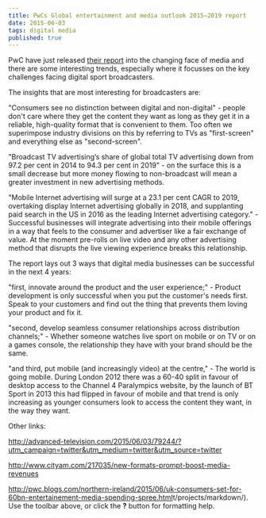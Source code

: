 ```yaml
---
title: PwCs Global entertainment and media outlook 2015–2019 report
date: 2015-06-03
tags: digital media
published: true
---
```

PwC have just released <a href="http://www.pwc.com/gx/en/global-entertainment-media-outlook/">their report</a> into the changing face of media and there are some interesting trends, especially where it focusses on the key challenges facing digital sport broadcasters.

The insights that are most interesting for broadcasters are:

"Consumers see no distinction between digital and non-digital" - people don't care where they get the content they want as long as they get it in a reliable, high-quality format that is convenient to them. Too often we superimpose industry divisions on this by referring to TVs as "first-screen" and everything else as "second-screen".

"Broadcast TV advertising’s share of global total TV advertising down from 97.2 per cent in 2014 to 94.3 per cent in 2019" - on the surface this is a small decrease but more money flowing to non-broadcast will mean a greater investment in new advertising methods. 

"Mobile Internet advertising will surge at a 23.1 per cent CAGR to 2019, overtaking display Internet advertising globally in 2018,  and supplanting paid search in the US in 2016 as the leading Internet advertising category." - Successful businesses will integrate advertising into their mobile offerings in a way that feels to the consumer and advertiser like a fair exchange of value. At the moment pre-rolls on live video and any other advertising method that disrupts the live viewing experience breaks this relationship.

The report lays out 3 ways that digital media businesses can be successful in the next 4 years:

"first, innovate around the product and the user experience;" - Product development is only successful when you put the customer's needs first. Speak to your customers and find out the thing that prevents them loving your product and fix it.

"second, develop seamless consumer relationships across distribution channels;" - Whether someone watches live sport on mobile or on TV or on a games console, the relationship they have with your brand should be the same.

"and third, put mobile (and increasingly video) at the centre," - The world is going mobile. During London 2012 there was a 60-40 split in favour of desktop access to the Channel 4 Paralympics website, by the launch of BT Sport in 2013 this had flipped in favour of mobile and that trend is only increasing as younger consumers look to access the content they want, in the way they want.

Other links:

http://advanced-television.com/2015/06/03/79244/?utm_campaign=twitter&utm_medium=twitter&utm_source=twitter

http://www.cityam.com/217035/new-formats-prompt-boost-media-revenues

<a href="http://pwc.blogs.com/northern-ireland/2015/06/uk-consumers-set-for-60bn-entertainement-media-spending-spree.html">http://pwc.blogs.com/northern-ireland/2015/06/uk-consumers-set-for-60bn-entertainement-media-spending-spree.html</a>t/projects/markdown/). Use the toolbar above, or click the **?** button for formatting help.
